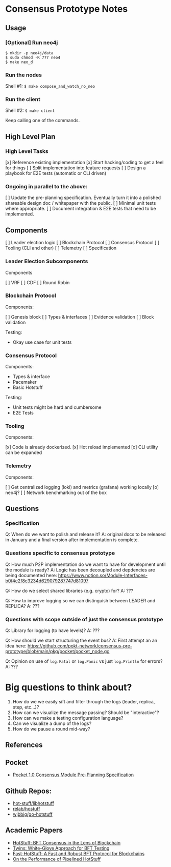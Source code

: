 # Consensus Prototype Notes

## Usage

### [Optional] Run neo4j

```
$ mkdir -p neo4j/data
$ sudo chmod -R 777 neo4
$ make neo_d
```

### Run the nodes

Shell #1: `$ make compose_and_watch_no_neo`

### Run the client

Shell #2: `$ make client`

Keep calling one of the commands.

## High Level Plan

### High Level Tasks

[x] Reference existing implementation
[x] Start hacking/coding to get a feel for things
[ ] Split implementation into feature requests
[ ] Design a playbook for E2E tests (automatic or CLI driven)

### Ongoing in parallel to the above:

[ ] Update the pre-planning specification. Eventually turn it into a polished shareable design doc / whitepaper with the public.
[ ] Minimal unit tests where appropriate.
[ ] Document integration & E2E tests that need to be implemented.

## Components

[ ] Leader election logic
[ ] Blockchain Protocol
[ ] Consensus Protocol
[ ] Tooling (CLI and other)
[ ] Telemetry
[ ] Specification

### Leader Election Subcomponents

Components

[ ] VRF
[ ] CDF
[ ] Round Robin

### Blockchain Protocol

Components:

[ ] Genesis block
[ ] Types & interfaces
[ ] Evidence validation
[ ] Block validation

Testing:

- Okay use case for unit tests

### Consensus Protocol

Components:

- Types & interface
- Pacemaker
- Basic Hotstuff

Testing:

- Unit tests might be hard and cumbersome
- E2E Tests

### Tooling

Components:

[x] Code is already dockerized.
[x] Hot reload implemented
[o] CLI utility can be expanded

### Telemetry

Components:

[ ] Get centralized logging (loki) and metrics (grafana) working locally
[o] neo4j?
[ ] Network benchmarking out of the box

## Questions

### Specification

Q: When do we want to polish and release it?
A: original docs to be released in January and a final version after implementation is complete.

### Questions specific to consensus prototype

Q: How much P2P implementation do we want to have for development until the module is ready?
A: Logic has been decoupled and depdencies are being documented here: https://www.notion.so/Module-Interfaces-b0f4e2f8c3234d629079287747d81097

Q: How do we select shared libraries (e.g. crypto) for?
A: ???

Q: How to improve logging so we can distinguish between LEADER and REPLICA?
A: ???

### Questions with scope outside of just the consensus prototype

Q: Library for logging (to have levels)?
A: ???

Q: How should we start structuring the event bus?
A: First attempt an an idea here: https://github.com/pokt-network/consensus-pre-prototype/blob/main/pkg/pocket/pocket_node.go

Q: Opinion on use of `log.Fatal` or `log.Panic` vs just `log.Println` for errors?
A: ???

# Big questions to think about?

1. How do we we easily sift and filter through the logs (leader, replica, step, etc...)?
2. How can we visualize the message passing? Should be "interactive"?
3. How can we make a testing configuration language?
4. Can we visualize a dump of the logs?
5. How do we pause a round mid-way?

## References

## Pocket

- [Pocket 1.0 Consensus Module Pre-Planning Specification](https://docs.google.com/document/d/1bqsWmoztj_3JmKraEeZ1JMMBHkfW9k09FjVibHK2pd8)

## Github Repos:

- [hot-stuff/libhotstuff](https://github.com/hot-stuff/libhotstuff)
- [relab/hostuff](https://github.com/relab/hotstuff)
- [wjbbig/go-hotstuff](https://github.com/wjbbig/go-hotstuff)

## Academic Papers

- [HotStuff: BFT Consensus in the Lens of Blockchain](https://arxiv.org/pdf/1803.05069.pdf)
- [Twins: White-Glove Approach for BFT Testing](https://arxiv.org/pdf/2004.10617.pdf)
- [Fast-HotStuff: A Fast and Robust BFT Protocol for Blockchains](https://arxiv.org/pdf/2010.11454.pdf)
- [On the Performance of Pipelined HotStuff](https://arxiv.org/pdf/2107.04947.pdf)

